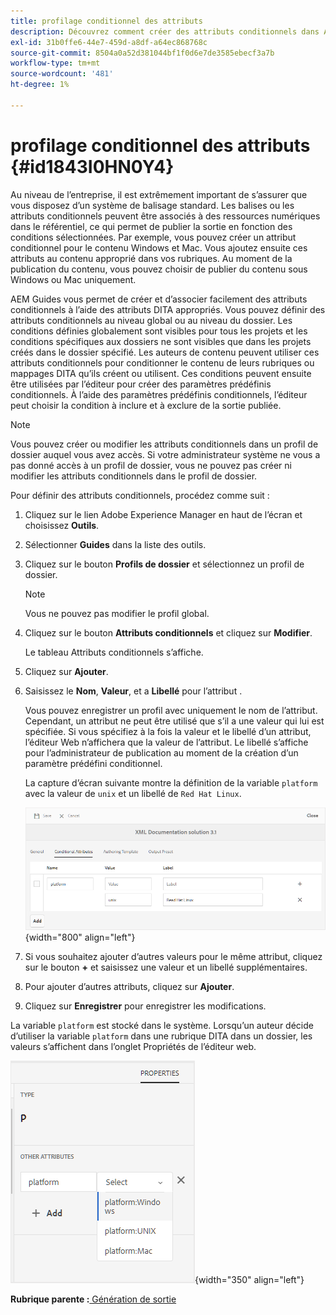 ```yaml
---
title: profilage conditionnel des attributs
description: Découvrez comment créer des attributs conditionnels dans AEM Guides. Utilisez des attributs conditionnels dans le dossier et les profils globaux pour conditionner votre contenu.
exl-id: 31b0ffe6-44e7-459d-a8df-a64ec868768c
source-git-commit: 8504a0a52d381044bf1f0d6e7de3585ebecf3a7b
workflow-type: tm+mt
source-wordcount: '481'
ht-degree: 1%

---
```


# profilage conditionnel des attributs {#id1843I0HN0Y4}

Au niveau de l’entreprise, il est extrêmement important de s’assurer que vous disposez d’un système de balisage standard. Les balises ou les attributs conditionnels peuvent être associés à des ressources numériques dans le référentiel, ce qui permet de publier la sortie en fonction des conditions sélectionnées. Par exemple, vous pouvez créer un attribut conditionnel pour le contenu Windows et Mac. Vous ajoutez ensuite ces attributs au contenu approprié dans vos rubriques. Au moment de la publication du contenu, vous pouvez choisir de publier du contenu sous Windows ou Mac uniquement.

AEM Guides vous permet de créer et d’associer facilement des attributs conditionnels à l’aide des attributs DITA appropriés. Vous pouvez définir des attributs conditionnels au niveau global ou au niveau du dossier. Les conditions définies globalement sont visibles pour tous les projets et les conditions spécifiques aux dossiers ne sont visibles que dans les projets créés dans le dossier spécifié. Les auteurs de contenu peuvent utiliser ces attributs conditionnels pour conditionner le contenu de leurs rubriques ou mappages DITA qu’ils créent ou utilisent. Ces conditions peuvent ensuite être utilisées par l’éditeur pour créer des paramètres prédéfinis conditionnels. À l’aide des paramètres prédéfinis conditionnels, l’éditeur peut choisir la condition à inclure et à exclure de la sortie publiée.

>[!NOTE]
>
> Vous pouvez créer ou modifier les attributs conditionnels dans un profil de dossier auquel vous avez accès. Si votre administrateur système ne vous a pas donné accès à un profil de dossier, vous ne pouvez pas créer ni modifier les attributs conditionnels dans le profil de dossier.

Pour définir des attributs conditionnels, procédez comme suit :

1. Cliquez sur le lien Adobe Experience Manager en haut de l’écran et choisissez **Outils**.

1. Sélectionner **Guides** dans la liste des outils.

1. Cliquez sur le bouton **Profils de dossier** et sélectionnez un profil de dossier.

   >[!NOTE]
   >
   > Vous ne pouvez pas modifier le profil global.

1. Cliquez sur le bouton **Attributs conditionnels** et cliquez sur **Modifier**.

   Le tableau Attributs conditionnels s’affiche.

1. Cliquez sur **Ajouter**.

1. Saisissez le **Nom**, **Valeur**, et a **Libellé** pour l’attribut .

   Vous pouvez enregistrer un profil avec uniquement le nom de l’attribut. Cependant, un attribut ne peut être utilisé que s’il a une valeur qui lui est spécifiée. Si vous spécifiez à la fois la valeur et le libellé d’un attribut, l’éditeur Web n’affichera que la valeur de l’attribut. Le libellé s’affiche pour l’administrateur de publication au moment de la création d’un paramètre prédéfini conditionnel.

   La capture d’écran suivante montre la définition de la variable `platform` avec la valeur de `unix` et un libellé de `Red Hat Linux`.

   ![](images/add-profile.png){width="800" align="left"}

1. Si vous souhaitez ajouter d’autres valeurs pour le même attribut, cliquez sur le bouton **+** et saisissez une valeur et un libellé supplémentaires.

1. Pour ajouter d’autres attributs, cliquez sur **Ajouter**.

1. Cliquez sur **Enregistrer** pour enregistrer les modifications.


La variable `platform` est stocké dans le système. Lorsqu’un auteur décide d’utiliser la variable `platform` dans une rubrique DITA dans un dossier, les valeurs s’affichent dans l’onglet Propriétés de l’éditeur web.

![](images/properties-tab.png){width="350" align="left"}

**Rubrique parente :**[ Génération de sortie](generate-output.md)
